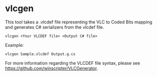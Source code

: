 ﻿# vlcgen
This tool takes a .vlcdef file representing the VLC to Coded Bits mapping and generates C# serializers from the vlcdef file.

```
vlcgen <Your VLCDEF file> <Output C# file>
```

Example:
```
vlcgen Sample.vlcdef Output.g.cs
```

For more information regarding the VLCDEF file syntax, please see https://github.com/winscripter/VLCGenerator.
